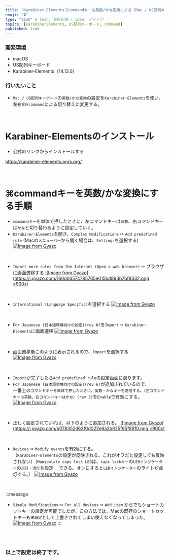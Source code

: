 ```yaml
---
title: "Karabiner-Elementsでcommandキーを英数/かな変換にする（Mac / US配列キーボード）"
emoji: "🔒"
type: "tech" # tech: 技術記事 / idea: アイデア
topics: [KarabinerElements, US配列キーボード, command]
published: true
---
```

### 開発環境
- macOS
- US配列キーボード
- Karabiner-Elements（14.13.0）

### 行いたいこと
- `Mac / US配列キーボード`の`英数/かな変換`の設定を`Karabiner-Elements`を使い、左右の`⌘command`による切り替えに変更する。

<br>

# Karabiner-Elementsのインストール
- 公式のリンクからインストールする

https://karabiner-elements.pqrs.org/



<br>

# ⌘commandキーを英数/かな変換にする手順
- `commandキー`を単体で押したときに、左コマンドキーは`英数`、右コマンドキーは`かな`と切り替わるように設定していく。
- `Karabiner-Elements`を開き、`Complex Modifications` ⇨ `Add predefined rule`
(Macの`メニューバー`から開く場合は、`Settings`を選択する)
[![Image from Gyazo](https://i.gyazo.com/ac5b185b882f65a4466a84036fb28915.png)](https://gyazo.com/ac5b185b882f65a4466a84036fb28915)

<br>

- `Import more rules from the Internet (Open a web browser)` ⇨ ブラウザに画面遷移する
[![Image from Gyazo](https://i.gyazo.com/160d0d574785765e015bd893b7bf8332.png =900x)](https://gyazo.com/160d0d574785765e015bd893b7bf8332)

<br>

- `International (Language Specific)`を選択する
[![Image from Gyazo](https://i.gyazo.com/9e9b966184b9524ba4b278829898ac8d.png)](https://gyazo.com/9e9b966184b9524ba4b278829898ac8d)

<br>

- `For Japanese (日本語環境向けの設定)(rev 6)`を`Import` ⇨ `Karabiner-Elements`に画面遷移
[![Image from Gyazo](https://i.gyazo.com/04267204e8cf9210e289d81905bb6da1.png)](https://gyazo.com/04267204e8cf9210e289d81905bb6da1)

<br>

- 画面遷移後このように表示されるので、`Import`を選択する
[![Image from Gyazo](https://i.gyazo.com/97d6cca5cb57004ae4f217d33cad4af0.png)](https://gyazo.com/97d6cca5cb57004ae4f217d33cad4af0)

<br>

- `Import`が完了したら`Add predefined rule`の設定画面に戻ります。
- `For Japanese (日本語環境向けの設定)(rev 6)`が追加されているので、　　　　　　　　　　　一番上の`コマンドキーを単体で押したときに、英数・かなキーを送信する。（左コマンドキーは英数、右コマンドキーはかな）(rev 3)`を`Enable`で有効にする。
[![Image from Gyazo](https://i.gyazo.com/f594267d6af2bec1afd47e8f063f0210.png)](https://gyazo.com/f594267d6af2bec1afd47e8f063f0210)

<br>

- 正しく設定されていれば、以下のように追加される。
[![Image from Gyazo](https://i.gyazo.com/b078352d63f0d022e6a2b625f65f89f0.png =900x)](https://gyazo.com/b078352d63f0d022e6a2b625f65f89f0)

<br>

- `Devices` ⇨ `Modify events`を有効にする。　　　　　　　　　　　　　　　　　　　　　　　　（`Karabiner-Elements`の設定が反映される、これがオフだと設定しても反映されない）（`Manipulate caps lock LED`は、`caps lockキー`の`LEDインジケーター`の`点灯・消灯`を設定
　できる。オンにすると`LEDインジケーター`のライトが点灯する。）
[![Image from Gyazo](https://i.gyazo.com/e28f3dc46cffe6024ec9370defb21328.png)](https://gyazo.com/e28f3dc46cffe6024ec9370defb21328)


<br>

:::message
- `Simple Modifications` ⇨ `For all devices` ⇨ `Add item` からでもショートカットキーの設定が可能でしたが、この方法では、Macの既存のショートカットキーも`未設定`として上書きされてしまい使えなくなってしまった。
[![Image from Gyazo](https://i.gyazo.com/37523038153cc6cdd86be5486c665336.png)](https://gyazo.com/37523038153cc6cdd86be5486c665336)
:::

<br>
<br>

### 以上で設定は終了です。

<br>
<br>
<br>